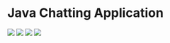 Java Chatting Application
===

<a href="https://1ilsang.blog.me/"><img src="https://img.shields.io/badge/blog-1ilsang.blog.me-red.svg" /></a>
<img src="https://img.shields.io/github/last-commit/1ilsang/java_app_chat_service.svg?style=flat" />
<img src="https://img.shields.io/github/languages/top/1ilsang/java_app_chat_service.svg?colorB=yellow&style=flat" />
<img src="https://img.shields.io/badge/license-MIT-green.svg" />


